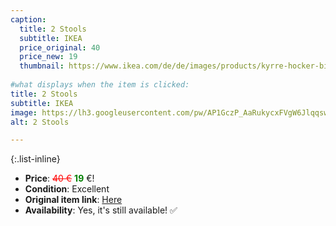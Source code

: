```yaml
---
caption:
  title: 2 Stools
  subtitle: IKEA
  price_original: 40
  price_new: 19
  thumbnail: https://www.ikea.com/de/de/images/products/kyrre-hocker-birke__0714153_pe729952_s5.jpg
  
#what displays when the item is clicked:
title: 2 Stools
subtitle: IKEA
image: https://lh3.googleusercontent.com/pw/AP1GczP_AaRukycxFVgW6JlqqswwBtH0luW5DFVJWVEk1YdFfpWt0PXSNoy_4MgqEUpuOqQyTcUGxH3vM6Gg283gGBsFphzbNM__cNZZ9z8R1UcVCu6clIl0BpyJ5cei_uQW2oplumYXBXwVJ3ycZneT-BFqhw=w1220-h1626-s-no-gm?authuser=0
alt: 2 Stools

---
```

{:.list-inline} 
- **Price**: <span style="color:red"><del>40 €</del></span> <span style="color:green">**19**</span> €!
- **Condition**: Excellent
- **Original item link**: [Here](https://www.ikea.com/de/de/p/kyrre-hocker-birke-60416925/)
- **Availability**: Yes, it's still available! ✅
